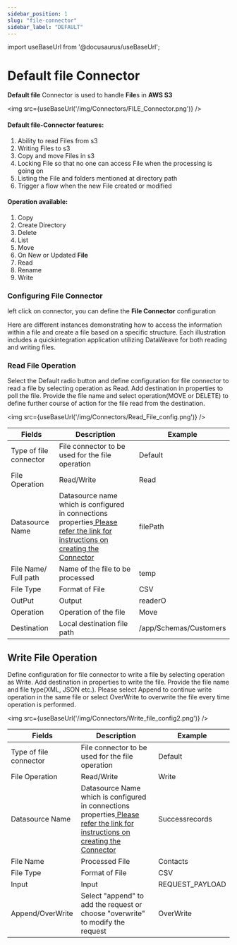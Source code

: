 ```yaml
---
sidebar_position: 1
slug: "file-connector"
sidebar_label: "DEFAULT"
---
```


import useBaseUrl from '@docusaurus/useBaseUrl';

# Default file Connector

**Default file** Connector is used to handle **File**s in **AWS S3**

<img src={useBaseUrl('/img/Connectors/FILE_Connector.png')} />

#### Default file-Connector features:

1. Ability to read Files from s3
2. Writing Files to s3
3. Copy and move Files in s3
4. Locking File so that no one can access File when the processing is going on
5. Listing the File and folders mentioned at directory path
6. Trigger a flow when the new File created or modified

#### Operation available:
1. Copy
2. Create Directory
3. Delete
4. List
5. Move
6. On New or Updated **File**
7. Read
8. Rename
9. Write

### Configuring File Connector
left click on connector, you can define the **File Connector** configuration

Here are different instances demonstrating how to access the information within a file and create a file based on a specific structure. Each illustration includes a quickintegration application utilizing DataWeave for both reading and writing files.

### Read File Operation
Select the Default radio button and define configuration for file connector to read a file by selecting operation as Read. Add destination in properties to poll the file.
Provide the file name and select operation(MOVE or DELETE) to define further course of action for the file read from the destination. 

<img src={useBaseUrl('/img/Connectors/Read_File_config.png')} />

<table>
<thead>
<tr>
<th>Fields</th>
<th>Description</th>
<th>Example</th>
</tr>
</thead>
<tbody>
<tr>
<td>Type of file connector</td>
<td>File connector to be used for the file operation</td>
<td>Default</td>
</tr>
<tr>
<td>File Operation</td>
<td>Read/Write</td>
<td>Read</td>
</tr>
<tr>
<td>Datasource Name</td>
<td>Datasource name which is configured in connections properties<a href="/Core Development/Property Config/Connection Properties/file-properties"target="_blank"> Please refer the link for instructions on creating the Connector</a></td>
<td>filePath</td>
</tr>
<tr>
<td>File Name/ Full path</td>
<td>Name of the file to be processed</td>
<td>temp</td>
</tr>
<tr>
<td>File Type</td>
<td>Format of File</td>
<td>CSV</td>
</tr>
<tr>
<td>OutPut</td>
<td>Output</td>
<td>readerO</td>
</tr>
<tr>
<td>Operation</td>
<td>Operation of the file</td>
<td>Move</td>
</tr>
<tr>
<td>Destination</td>
<td>Local destination file path</td>
<td>/app/Schemas/Customers</td>
</tr>
</tbody>
</table>

## Write File Operation
Define configuration for file connector to write a file by selecting operation as Write. Add destination in properties to write the file.
Provide the file name and file type(XML, JSON etc.). Please select Append to continue write operation in the same file or select OverWrite to overwrite the file every time operation is performed.


<img src={useBaseUrl('/img/Connectors/Write_file_config2.png')} />

<table>
<thead>
<tr>
<th>Fields</th>
<th>Description</th>
<th>Example</th>
</tr>
</thead>
<tbody>
<tr>
<td>Type of file connector</td>
<td>File connector to be used for the file operation</td>
<td>Default</td>
</tr>
<tr>
<td>File Operation</td>
<td>Read/Write</td>
<td>Write</td>
</tr>
<tr>
<td>Datasource Name</td>
<td>Datasource Name which is configured in connections properties<a href="/Core Development/Property Config/Connection Properties/file-properties"target="_blank"> Please refer the link for instructions on creating the Connector</a></td>
<td>Successrecords</td>
</tr>
<tr>
<td>File Name</td>
<td>Processed File</td>
<td>Contacts</td>
</tr>
<tr>
<td>File Type</td>
<td>Format of File</td>
<td>CSV</td>
</tr>
<tr>
<td>Input</td>
<td>Input</td>
<td>REQUEST_PAYLOAD</td>
</tr>
<tr>
<td>Append/OverWrite</td>
<td>Select "append" to add the request or choose "overwrite" to modify the request</td>
<td>OverWrite</td>
</tr>
</tbody>
</table>